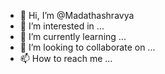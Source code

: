 - 👋 Hi, I’m @Madathashravya
- 👀 I’m interested in ...
- 🌱 I’m currently learning ...
- 💞️ I’m looking to collaborate on ...
- 📫 How to reach me ...

<!---
Madathashravya/Madathashravya is a ✨ special ✨ repository because its `README.md` (this file) appears on your GitHub profile.
You can click the Preview link to take a look at your changes.
--->
